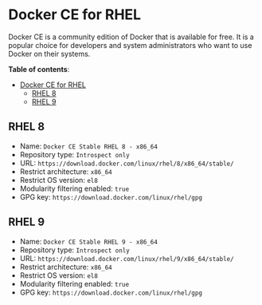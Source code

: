 # Docker CE for RHEL

Docker CE is a community edition of Docker that is available for free. It is a popular choice for developers and system administrators who want to use Docker on their systems.

**Table of contents**:
- [Docker CE for RHEL](#docker-ce-for-rhel)
  - [RHEL 8](#rhel-8)
  - [RHEL 9](#rhel-9)

## RHEL 8
- Name: `Docker CE Stable RHEL 8 - x86_64`
- Repository type: `Introspect only`
- URL: `https://download.docker.com/linux/rhel/8/x86_64/stable/`
- Restrict architecture: `x86_64`
- Restrict OS version: `el8`
- Modularity filtering enabled: `true`
- GPG key: `https://download.docker.com/linux/rhel/gpg`

## RHEL 9
- Name: `Docker CE Stable RHEL 9 - x86_64`
- Repository type: `Introspect only`
- URL: `https://download.docker.com/linux/rhel/9/x86_64/stable/`
- Restrict architecture: `x86_64`
- Restrict OS version: `el8`
- Modularity filtering enabled: `true`
- GPG key: `https://download.docker.com/linux/rhel/gpg`
